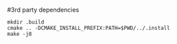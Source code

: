 #3rd party dependencies

```
mkdir .build
cmake .. -DCMAKE_INSTALL_PREFIX:PATH=$PWD/../.install
make -j8
```